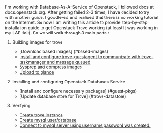 I'm working with Database-As-A-Service of Openstack, I followed docs at docs.openstack.org. After getting failed 2-3 times, I have decided to try with another guide. I goodle-ed and realised that there is no working tutorial on the Internet. So now I am writing this article to provide step-by-step installation guide to get Openstack Trove working (at least It was working in my LAB :lol:). So we will walk through 3 main parts :

1. Building images for trove
	- [Download based images] (#based-images)
	- [Install and configure trove-guestagent to communicate with trove-taskmanager and message queued](#trove-guestagent)
	- [Sysprep and compress images](#sysprep)
	- [Upload to glance](#upload-to-glance)
	
2. Installing and configuring Openstack Databases Service
	- [Install and configure necessary packages] (#guest-pkgs)
	- [Update database store for Trove] (#trove-datastore)

3. Verifying
	- [Create trove instance](#create-trove-instance)
	- [Create mysql user/database](#create-mysql-user-db)
	- [Connect to mysql server using username:password was created.](#connect-mysql)

<a name="based-images"></a>

